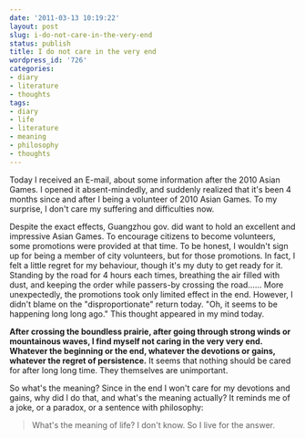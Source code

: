 ```yaml
---
date: '2011-03-13 10:19:22'
layout: post
slug: i-do-not-care-in-the-very-end
status: publish
title: I do not care in the very end
wordpress_id: '726'
categories:
- diary
- literature
- thoughts
tags:
- diary
- life
- literature
- meaning
- philosophy
- thoughts
---
```


Today I received an E-mail, about some information after the 2010 Asian Games. I opened it absent-mindedly, and suddenly realized that it's been 4 months since and after I being a volunteer of 2010 Asian Games. To my surprise, I don't care my suffering and difficulties now.

Despite the exact effects, Guangzhou gov. did want to hold an excellent and impressive Asian Games. To encourage citizens to become volunteers, some promotions were provided at that time. To be honest, I wouldn't sign up for being a member of city volunteers, but for those promotions. In fact, I felt a little regret for my behaviour, though it's my duty to get ready for it. Standing by the road for 4 hours each times, breathing the air filled with dust, and keeping the order while passers-by crossing the road...... More unexpectedly, the promotions took only limited effect in the end.
However, I didn't blame on the "disproportionate" return today. "Oh, it seems to be happening long long ago." This thought appeared in my mind today.

**After crossing the boundless prairie, after going through strong winds or mountainous waves, I find myself not caring in the very very end.
Whatever the beginning or the end, whatever the devotions or gains, whatever the regret of persistence.**
It seems that nothing should be cared for after long long time. They themselves are unimportant.

So what's the meaning? Since in the end I won't care for my devotions and gains, why did I do that, and what's the meaning actually?
It reminds me of a joke, or a paradox, or a sentence with philosophy:


> What's the meaning of life? I don't know. So I live for the answer.
